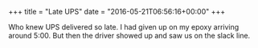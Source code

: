 +++
title = "Late UPS"
date = "2016-05-21T06:56:16+00:00"
+++

Who knew UPS delivered so late. I had given up on my epoxy arriving around 5:00. But then the driver showed up and saw us on the slack line.
			